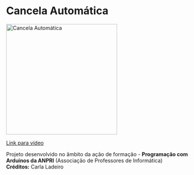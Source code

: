 # Cancela Automática

<a href="https://youtu.be/vpPuIs0-N_k">
<img width="300" src="https://img.youtube.com/vi/vpPuIs0-N_k/0.jpg" alt="Cancela Automática"/>
  <p>Link para vídeo</p>
</a>
<p>
  Projeto desenvolvido no âmbito da ação de formação - <b>Programação com Arduinos da ANPRI</b> (Associação de Professores de Informática)<br>
  <b>Créditos:</b> Carla Ladeiro
</p>

